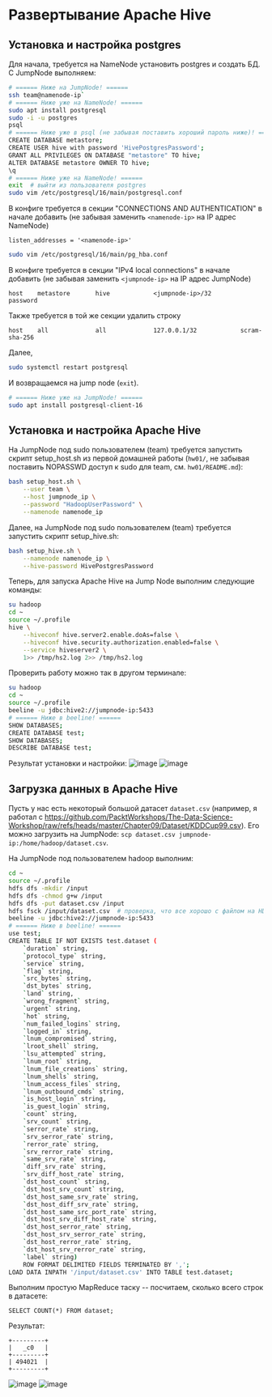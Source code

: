 # Развертывание Apache Hive

## Установка и настройка postgres
Для начала, требуется на NameNode установить postgres и создать БД. С JumpNode выполняем:
```bash
# ====== Ниже на JumpNode! ======
ssh team@namenode-ip`
# ====== Ниже уже на NameNode! ======
sudo apt install postgresql
sudo -i -u postgres
psql
# ====== Ниже уже в psql (не забывая поставить хороший пароль ниже)! ======
CREATE DATABASE metastore;
CREATE USER hive with password 'HivePostgresPassword';
GRANT ALL PRIVILEGES ON DATABASE "metastore" TO hive;
ALTER DATABASE metastore OWNER TO hive;
\q
# ====== Ниже уже на NameNode! ======
exit  # выйти из пользователя postgres
sudo vim /etc/postgresql/16/main/postgresql.conf
```

В конфиге требуется в секции "CONNECTIONS AND AUTHENTICATION" в начале добавить
(не забывая заменить `<namenode-ip>` на IP адрес NameNode)
```
listen_addresses = '<namenode-ip>'
```

```bash
sudo vim /etc/postgresql/16/main/pg_hba.conf
```

В конфиге требуется в секции "IPv4 local connections" в начале добавить
(не забывая заменить `<jumpnode-ip>` на IP адрес JumpNode)
```
host    metastore       hive            <jumpnode-ip>/32         password
```

Также требуется в той же секции удалить строку
```
host    all             all             127.0.0.1/32            scram-sha-256
```

Далее,
```bash
sudo systemctl restart postgresql
```

И возвращаемся на jump node (`exit`).
```bash
# ====== Ниже уже на JumpNode! ======
sudo apt install postgresql-client-16
```

## Установка и настройка Apache Hive
На JumpNode под sudo пользователем (team) требуется запустить скрипт setup_host.sh из
первой домашней работы (`hw01/`, не забывая поставить NOPASSWD доступ к sudo для team, см. `hw01/README.md`):
```bash
bash setup_host.sh \
    --user team \
    --host jumpnode_ip \
    --password "HadoopUserPassword" \
    --namenode namenode_ip
```

Далее, на JumpNode под sudo пользователем (team) требуется запустить скрипт setup_hive.sh:
```bash
bash setup_hive.sh \
    --namenode namenode_ip \
    --hive-password HivePostgresPassword
```

Теперь, для запуска Apache Hive на Jump Node выполним следующие команды:
```bash
su hadoop
cd ~
source ~/.profile
hive \
    --hiveconf hive.server2.enable.doAs=false \
    --hiveconf hive.security.authorization.enabled=false \
    --service hiveserver2 \
    1>> /tmp/hs2.log 2>> /tmp/hs2.log
```

Проверить работу можно так в другом терминале:
```bash
su hadoop
cd ~
source ~/.profile
beeline -u jdbc:hive2://jumpnode-ip:5433
# ====== Ниже в beeline! ======
SHOW DATABASES;
CREATE DATABASE test;
SHOW DATABASES;
DESCRIBE DATABASE test;
```

Результат установки и настройки:
![image](https://github.com/user-attachments/assets/52280501-133b-47b2-b89a-63403c2d96a7)
![image](https://github.com/user-attachments/assets/5ca4f517-8bd8-4702-9fa9-bb71dc15e0c2)

## Загрузка данных в Apache Hive
Пусть у нас есть некоторый большой датасет `dataset.csv`
(например, я работал с https://github.com/PacktWorkshops/The-Data-Science-Workshop/raw/refs/heads/master/Chapter09/Dataset/KDDCup99.csv).
Его можно загрузить на JumpNode: `scp dataset.csv jumpnode-ip:/home/hadoop/dataset.csv`.

На JumpNode под пользователем hadoop выполним:
```bash
cd ~
source ~/.profile
hdfs dfs -mkdir /input
hdfs dfs -chmod g+w /input
hdfs dfs -put dataset.csv /input
hdfs fsck /input/dataset.csv  # проверка, что все хорошо с файлом на HDFS
beeline -u jdbc:hive2://jumpnode-ip:5433
# ====== Ниже в beeline! ======
use test;
CREATE TABLE IF NOT EXISTS test.dataset (
    `duration` string,
    `protocol_type` string,
    `service` string,
    `flag` string,
    `src_bytes` string,
    `dst_bytes` string,
    `land` string,
    `wrong_fragment` string,
    `urgent` string,
    `hot` string,
    `num_failed_logins` string,
    `logged_in` string,
    `lnum_compromised` string,
    `lroot_shell` string,
    `lsu_attempted` string,
    `lnum_root` string,
    `lnum_file_creations` string,
    `lnum_shells` string,
    `lnum_access_files` string,
    `lnum_outbound_cmds` string,
    `is_host_login` string,
    `is_guest_login` string,
    `count` string,
    `srv_count` string,
    `serror_rate` string,
    `srv_serror_rate` string,
    `rerror_rate` string,
    `srv_rerror_rate` string,
    `same_srv_rate` string,
    `diff_srv_rate` string,
    `srv_diff_host_rate` string,
    `dst_host_count` string,
    `dst_host_srv_count` string,
    `dst_host_same_srv_rate` string,
    `dst_host_diff_srv_rate` string,
    `dst_host_same_src_port_rate` string,
    `dst_host_srv_diff_host_rate` string,
    `dst_host_serror_rate` string,
    `dst_host_srv_serror_rate` string,
    `dst_host_rerror_rate` string,
    `dst_host_srv_rerror_rate` string,
    `label` string)
    ROW FORMAT DELIMITED FIELDS TERMINATED BY ',';
LOAD DATA INPATH '/input/dataset.csv' INTO TABLE test.dataset;
```

Выполним простую MapReduce таску -- посчитаем, сколько всего строк в датасете:
```
SELECT COUNT(*) FROM dataset;
```

Результат:
```
+---------+
|   _c0   |
+---------+
| 494021  |
+---------+
```

![image](https://github.com/user-attachments/assets/fbe3f9da-3eba-4249-a0a4-7583408aedc6)
![image](https://github.com/user-attachments/assets/2ea18ef3-ffc9-46cc-a788-febebd2e8475)



